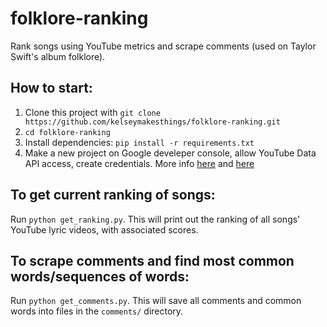 # folklore-ranking
Rank songs using YouTube metrics and scrape comments (used on Taylor Swift's album folklore).

## How to start:
1. Clone this project with `git clone https://github.com/kelseymakesthings/folklore-ranking.git`
2. `cd folklore-ranking`
3. Install dependencies: `pip install -r requirements.txt`
4. Make a new project on Google develeper console, allow YouTube Data API access, create credentials. More info [here](https://developers.google.com/youtube/v3/getting-started) and [here](https://developers.google.com/youtube/v3/quickstart/python)

## To get current ranking of songs:
Run `python get_ranking.py`.
This will print out the ranking of all songs' YouTube lyric videos, with associated scores.

## To scrape comments and find most common words/sequences of words:
Run `python get_comments.py`.
This will save all comments and common words into files in the `comments/` directory.

